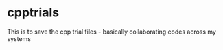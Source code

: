 cpptrials
=========

This is to save the cpp trial files - basically collaborating codes across my systems
